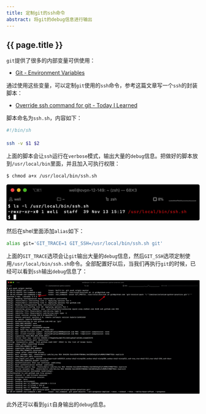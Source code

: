```yaml
---
title: 定制git的ssh命令
abstract: 将git的debug信息进行输出
---
```


## {{ page.title }}

`git`提供了很多的内部变量可供使用：

* [Git - Environment Variables](https://git-scm.com/book/en/v2/Git-Internals-Environment-Variables)

通过使用这些变量，可以定制`git`使用的`ssh`命令，参考这篇文章写一个`ssh`的封装脚本：

* [Override ssh command for git - Today I Learned](https://til.hashrocket.com/posts/4e715f827b-override-ssh-command-for-git)

脚本命名为`ssh.sh`，内容如下：

```bash
#!/bin/sh

ssh -v $1 $2
```

上面的脚本会让`ssh`运行在`verbose`模式，输出大量的`debug`信息。把做好的脚本放到`/usr/local/bin`里面，并且加入可执行权限：

```bash
$ chmod a+x /usr/local/bin/ssh.sh
```

![](https://raw.githubusercontent.com/liweinan/blogpic2019_ii/master/nov14/EA4052CD-FE02-4885-999B-E2E0881AF6A2.png)

然后在shel里面添加`alias`如下：

```bash
alias git='GIT_TRACE=1 GIT_SSH=/usr/local/bin/ssh.sh git'
```

上面的`GIT_TRACE`选项会让`git`输出大量的`debug`信息，然后`GIT_SSH`选项定制使用`/usr/local/bin/ssh.sh`命令。全部配置好以后，当我们再执行`git`的时候，已经可以看到`ssh`输出`debug`信息了：

![](https://raw.githubusercontent.com/liweinan/blogpic2019_ii/master/nov14/B1FFD1EA-F995-4914-A3DC-B537ED3ECDAC.png)

此外还可以看到`git`自身输出的`debug`信息。
